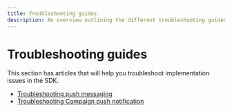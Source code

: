 ```yaml
---
title: Troubleshooting guides
description: An overview outlining the different troubleshooting guides.
---
```



# Troubleshooting guides

This section has articles that will help you troubleshoot implementation issues in the SDK.

- [Troubleshooting push messaging](push-messaging.md)
- [Troubleshooting Campaign push notification](push-notifications.md)

